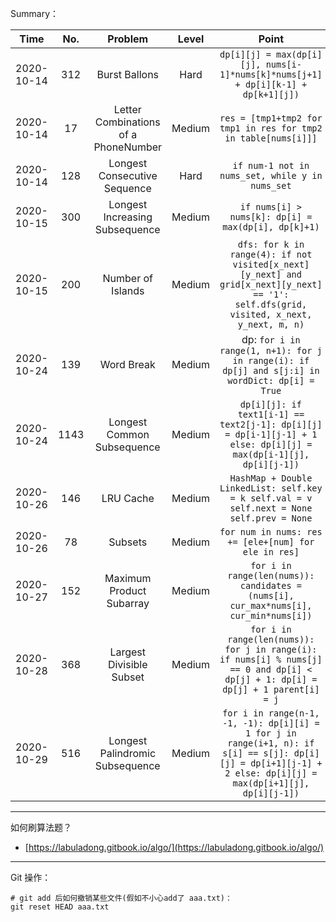 Summary：

|    Time    | No.  |               Problem                | Level  |                            Point                             |
| :--------: | :--: | :----------------------------------: | :----: | :----------------------------------------------------------: |
| 2020-10-14 | 312  |            Burst Ballons             |  Hard  | `dp[i][j] = max(dp[i][j], nums[i-1]*nums[k]*nums[j+1] + dp[i][k-1] + dp[k+1][j])` |
| 2020-10-14 |  17  | Letter Combinations of a PhoneNumber | Medium | `res = [tmp1+tmp2 for tmp1 in res for tmp2 in table[nums[i]]]` |
| 2020-10-14 | 128  |     Longest Consecutive Sequence     |  Hard  |       `if num-1 not in nums_set, while y in nums_set`        |
| 2020-10-15 | 300  |    Longest Increasing Subsequence    | Medium |     `if nums[i] > nums[k]: dp[i] = max(dp[i], dp[k]+1)`      |
| 2020-10-15 | 200  |          Number of Islands           | Medium | `dfs: for k in range(4): if not visited[x_next][y_next] and grid[x_next][y_next] == '1': self.dfs(grid, visited, x_next, y_next, m, n)` |
| 2020-10-24 | 139  |              Word Break              | Medium | dp: `for i in range(1, n+1): for j in range(i): if dp[j] and s[j:i] in wordDict: dp[i] = True` |
| 2020-10-24 | 1143 |      Longest Common Subsequence      | Medium | `dp[i][j]: if text1[i-1] == text2[j-1]: dp[i][j] = dp[i-1][j-1] + 1 else: dp[i][j] = max(dp[i-1][j], dp[i][j-1])` |
| 2020-10-26 | 146  |              LRU Cache               | Medium | `HashMap + Double LinkedList: self.key = k self.val = v self.next = None self.prev = None` |
| 2020-10-26 |  78  |               Subsets                | Medium |     `for num in nums: res += [ele+[num] for ele in res]`     |
| 2020-10-27 | 152  |       Maximum Product Subarray       | Medium | `for i in range(len(nums)): candidates = (nums[i], cur_max*nums[i], cur_min*nums[i])` |
| 2020-10-28 | 368  |       Largest Divisible Subset       | Medium | `for i in range(len(nums)): for j in range(i): if nums[i] % nums[j] == 0 and dp[i] < dp[j] + 1: dp[i] = dp[j] + 1 parent[i] = j` |
| 2020-10-29 | 516  |   Longest Palindromic Subsequence    | Medium | `for i in range(n-1, -1, -1): dp[i][i] = 1 for j in range(i+1, n): if s[i] == s[j]: dp[i][j] = dp[i+1][j-1] + 2 else: dp[i][j] = max(dp[i+1][j], dp[i][j-1])` |



****

如何刷算法题？

- [https://labuladong.gitbook.io/algo/](https://labuladong.gitbook.io/algo/)





****

Git 操作：

```shell
# git add 后如何撤销某些文件(假如不小心add了 aaa.txt)：
git reset HEAD aaa.txt
```

